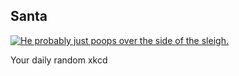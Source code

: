 ## Santa
[![He probably just poops over the side of the sleigh.](https://imgs.xkcd.com/comics/santa.png)](https://xkcd.com/1464/ "He probably just poops over the side of the sleigh.")

Your daily random xkcd
